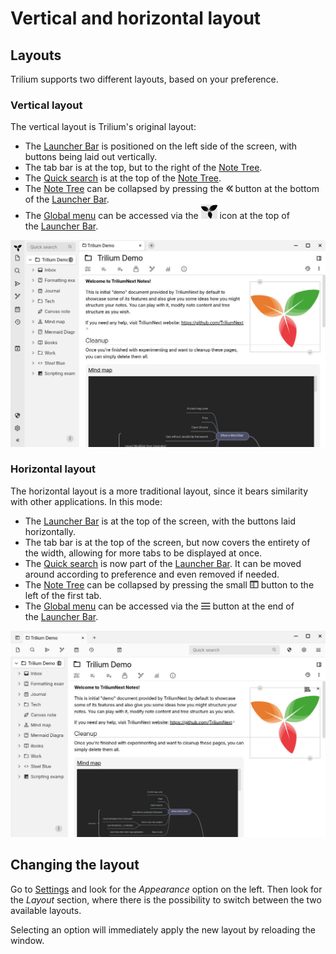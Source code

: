 # Vertical and horizontal layout
## Layouts

Trilium supports two different layouts, based on your preference.

### Vertical layout

The vertical layout is Trilium's original layout:

*   The [Launcher Bar](Launch%20Bar.md) is positioned on the left side of the screen, with buttons being laid out vertically.
*   The tab bar is at the top, but to the right of the [Note Tree](Note%20Tree.md).
*   The [Quick search](Quick%20search.md) is at the top of the [Note Tree](Note%20Tree.md).
*   The [Note Tree](Note%20Tree.md) can be collapsed by pressing the ![](6_Vertical%20and%20horizontal%20la.png) button at the bottom of the [Launcher Bar](Launch%20Bar.md).
*   The [Global menu](Global%20menu.md) can be accessed via the ![](5_Vertical%20and%20horizontal%20la.png) icon at the top of the [Launcher Bar](Launch%20Bar.md).

![](4_Vertical%20and%20horizontal%20la.png)

### Horizontal layout

The horizontal layout is a more traditional layout, since it bears similarity with other applications. In this mode:

*   The [Launcher Bar](Launch%20Bar.md) is at the top of the screen, with the buttons laid horizontally.
*   The tab bar is at the top of the screen, but now covers the entirety of the width, allowing for more tabs to be displayed at once.
*   The [Quick search](Quick%20search.md) is now part of the [Launcher Bar](Launch%20Bar.md). It can be moved around according to preference and even removed if needed.
*   The [Note Tree](Note%20Tree.md) can be collapsed by pressing the small ![](2_Vertical%20and%20horizontal%20la.png) button to the left of the first tab.
*   The [Global menu](Global%20menu.md) can be accessed via the ![](1_Vertical%20and%20horizontal%20la.png) button at the end of the [Launcher Bar](Launch%20Bar.md).

![](3_Vertical%20and%20horizontal%20la.png)

## Changing the layout

Go to [Settings](#root/_hidden/_lbRoot/_lbVisibleLaunchers/_lbSettings) and look for the _Appearance_ option on the left. Then look for the _Layout_ section, where there is the possibility to switch between the two available layouts.

Selecting an option will immediately apply the new layout by reloading the window.